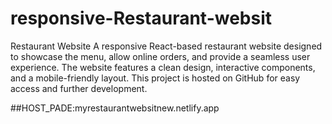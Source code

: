 # responsive-Restaurant-websit
Restaurant Website
A responsive React-based restaurant website designed to showcase the menu, allow online orders, and provide a seamless user experience. The website features a clean design, interactive components, and a mobile-friendly layout. This project is hosted on GitHub for easy access and further development.

##HOST_PADE:myrestaurantwebsitnew.netlify.app
